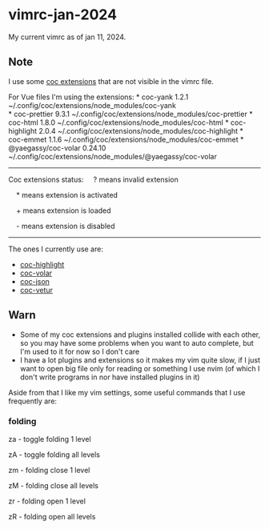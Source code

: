 # vimrc-jan-2024
My current vimrc as of jan 11, 2024.

## Note
I use some [coc extensions](https://github.com/neoclide/coc.nvim/wiki/Using-coc-extensions#implemented-coc-extensions) that are not visible in the vimrc file.

For Vue files I'm using the extensions: 
  \* coc-yank 1.2.1 ~/.config/coc/extensions/node_modules/coc-yank                                                                                                            
  \* coc-prettier 9.3.1 ~/.config/coc/extensions/node_modules/coc-prettier
  \* coc-html 1.8.0 ~/.config/coc/extensions/node_modules/coc-html
  \* coc-highlight 2.0.4 ~/.config/coc/extensions/node_modules/coc-highlight
  \* coc-emmet 1.1.6 ~/.config/coc/extensions/node_modules/coc-emmet
  \* @yaegassy/coc-volar 0.24.10 ~/.config/coc/extensions/node_modules/@yaegassy/coc-volar

---
Coc extensions status:
&nbsp;&nbsp;&nbsp;&nbsp;\? means invalid extension

&nbsp;&nbsp;&nbsp;&nbsp;\* means extension is activated

&nbsp;&nbsp;&nbsp;&nbsp;\+ means extension is loaded

&nbsp;&nbsp;&nbsp;&nbsp;\- means extension is disabled

---

The ones I currently use are:
- [coc-highlight](https://github.com/neoclide/coc-highlight)
- [coc-volar](https://github.com/yaegassy/coc-volar)
- [coc-json](https://github.com/neoclide/coc-json)
- [coc-vetur](https://github.com/neoclide/coc-vetur)

## Warn
- Some of my coc extensions and plugins installed collide with each other, so you may have some problems when you want to auto complete, but I'm used to it for now so I don't care
- I have a lot plugins and extensions so it makes my vim quite slow, if I just want to open big file only for reading or something I use nvim (of which I don't write programs in nor have installed plugins in it)

Aside from that I like my vim settings, some useful commands that I use frequently are:

### folding
za - toggle folding 1 level

zA - toggle folding all levels

zm - folding close 1 level

zM - folding close all levels

zr - folding open 1 level

zR - folding open all levels
